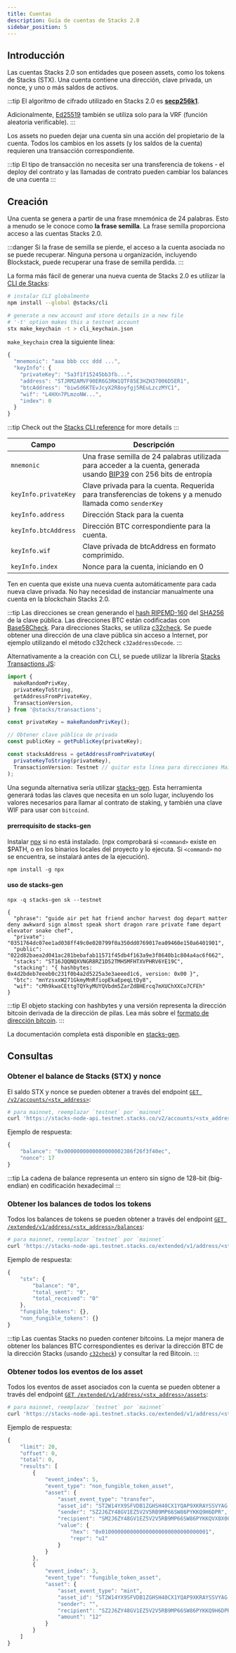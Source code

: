 ```yaml
---
title: Cuentas
description: Guía de cuentas de Stacks 2.0
sidebar_position: 5
---
```


## Introducción

Las cuentas Stacks 2.0 son entidades que poseen assets, como los tokens de Stacks (STX). Una cuenta contiene una dirección, clave privada, un nonce, y uno o más saldos de activos.

:::tip El algoritmo de cifrado utilizado en Stacks 2.0 es **[secp256k1](https://en.bitcoinwiki.org/wiki/Secp256k1)**.

Adicionalmente, [Ed25519](https://ed25519.cr.yp.to/) también se utiliza solo para la VRF (función aleatoria verificable). :::

Los assets no pueden dejar una cuenta sin una acción del propietario de la cuenta. Todos los cambios en los assets (y los saldos de la cuenta) requieren una transacción correspondiente.

:::tip
El tipo de transacción no necesita ser una transferencia de tokens - el deploy del contrato y las llamadas de contrato pueden cambiar los balances de una cuenta
:::

## Creación

Una cuenta se genera a partir de una frase mnemónica de 24 palabras. Esto a menudo se le conoce como **la frase semilla**. La frase semilla proporciona acceso a las cuentas Stacks 2.0.

:::danger
Si la frase de semilla se pierde, el acceso a la cuenta asociada no se puede recuperar. Ninguna persona u organización, incluyendo Blockstack, puede recuperar una frase de semilla perdida.
:::

La forma más fácil de generar una nueva cuenta de Stacks 2.0 es utilizar la [CLI de Stacks](https://github.com/hirosystems/stacks.js/tree/master/packages/cli):

```bash
# instalar CLI globalmente
npm install --global @stacks/cli

# generate a new account and store details in a new file
# '-t' option makes this a testnet account
stx make_keychain -t > cli_keychain.json
```

`make_keychain` crea la siguiente línea:

```js
{
  "mnemonic": "aaa bbb ccc ddd ...",
  "keyInfo": {
    "privateKey": "5a3f1f15245bb3fb...",
    "address": "STJRM2AMVF90ER6G3RW1QTF85E3HZH37006D5ER1",
    "btcAddress": "biwSd6KTEvJcyX2R8oyfgj5REuLzczMYC1",
    "wif": "L4HXn7PLmzoNW...",
    "index": 0
  }
}
```

:::tip Check out the [Stacks CLI reference](https://docs.hiro.so/references/stacks-cli) for more details :::

| Campo                | Descripción                                                                                                                                                                           |
| -------------------- | ------------------------------------------------------------------------------------------------------------------------------------------------------------------------------------- |
| `mnemonic`           | Una frase semilla de 24 palabras utilizada para acceder a la cuenta, generada usando [BIP39](https://github.com/bitcoin/bips/blob/master/bip-0039.mediawiki) con 256 bits de entropía |
| `keyInfo.privateKey` | Clave privada para la cuenta. Requerida para transferencias de tokens y a menudo llamada como `senderKey`                                                                             |
| `keyInfo.address`    | Dirección Stack para la cuenta                                                                                                                                                        |
| `keyInfo.btcAddress` | Dirección BTC correspondiente para la cuenta.                                                                                                                                         |
| `keyInfo.wif`        | Clave privada de btcAddress en formato comprimido.                                                                                                                                    |
| `keyInfo.index`      | Nonce para la cuenta, iniciando en 0                                                                                                                                                  |

Ten en cuenta que existe una nueva cuenta automáticamente para cada nueva clave privada. No hay necesidad de instanciar manualmente una cuenta en la blockchain Stacks 2.0.

:::tip Las direcciones se crean generando el [hash RIPEMD-160](https://en.wikipedia.org/wiki/RIPEMD#RIPEMD-160_hashes) del [SHA256](https://en.bitcoinwiki.org/wiki/SHA-256) de la clave pública. Las direcciones BTC están codificadas con [Base58Check](https://en.bitcoin.it/wiki/Base58Check_encoding). Para direcciones Stacks, se utiliza [c32check](https://github.com/stacks-network/c32check). Se puede obtener una dirección de una clave pública sin acceso a Internet, por ejemplo utilizando el método c32check `c32addressDecode`. :::

Alternativamente a la creación con CLI, se puede utilizar la librería [Stacks Transactions JS](https://github.com/hirosystems/stacks.js/tree/master/packages/transactions):

```js
import {
  makeRandomPrivKey,
  privateKeyToString,
  getAddressFromPrivateKey,
  TransactionVersion,
} from '@stacks/transactions';

const privateKey = makeRandomPrivKey();

// Obtener clave pública de privada
const publicKey = getPublicKey(privateKey);

const stacksAddress = getAddressFromPrivateKey(
  privateKeyToString(privateKey),
  TransactionVersion: Testnet // quitar esta línea para direcciones Mainnet
);
```

Una segunda alternativa sería utilizar [stacks-gen](https://github.com/psq/stacks-gen). Esta herramienta generará todas las claves que necesita en un solo lugar, incluyendo los valores necesarios para llamar al contrato de staking, y también una clave WIF para usar con `bitcoind`.

#### prerrequisito de stacks-gen

Instalar [npx](https://github.com/npm/npx) si no está instalado. (npx comprobará si `<command>` existe en \$PATH, o en los binarios locales del proyecto y lo ejecuta. Si `<command>` no se encuentra, se instalará antes de la ejecución).

```
npm install -g npx
```

#### uso de stacks-gen

```
npx -q stacks-gen sk --testnet

{
  "phrase": "guide air pet hat friend anchor harvest dog depart matter deny awkward sign almost speak short dragon rare private fame depart elevator snake chef",
  "private": "0351764dc07ee1ad038ff49c0e020799f0a350dd0769017ea09460e150a6401901",
  "public": "022d82baea2d041ac281bebafab11571f45db4f163a9e3f8640b1c804a4ac6f662",
  "stacks": "ST16JQQNQXVNGR8RZ1D52TMH5MFHTXVPHRV6YE19C",
  "stacking": "{ hashbytes: 0x4d2bdeb7eeeb0c231f0b4a2d5225a3e3aeeed1c6, version: 0x00 }",
  "btc": "mnYzsxxW271GkmyMnRfiopEkaEpeqLtDy8",
  "wif": "cMh9kwaCEttgTQYkyMUYQVbdm5ZarZdBHErcq7mXUChXXCo7CFEh"
}
```

:::tip El objeto stacking con hashbytes y una versión representa la dirección bitcoin derivada de la dirección de pilas. Lea más sobre el [formato de dirección bitcoin](stacking#bitcoin-address). :::

La documentación completa está disponible en [stacks-gen](https://github.com/psq/stacks-gen).

## Consultas

### Obtener el balance de Stacks (STX) y nonce

El saldo STX y nonce se pueden obtener a través del endpoint [`GET /v2/accounts/<stx_address>`](https://docs.hiro.so/api#operation/get_account_info):

```bash
# para mainnet, reemplazar `testnet` por `mainnet`
curl 'https://stacks-node-api.testnet.stacks.co/v2/accounts/<stx_address>'
```

Ejemplo de respuesta:

```js
{
    "balance": "0x0000000000000000002386f26f3f40ec",
    "nonce": 17
}
```

:::tip
La cadena de balance representa un entero sin signo de 128-bit (big-endian) en codificación hexadecimal
:::

### Obtener los balances de todos los tokens

Todos los balances de tokens se pueden obtener a través del endpoint [`GET /extended/v1/address/<stx_address>/balances`](https://docs.hiro.so/api#operation/get_account_balance):

```bash
# para mainnet, reemplazar `testnet` por `mainnet`
curl 'https://stacks-node-api.testnet.stacks.co/extended/v1/address/<stx_address>/balances'
```

Ejemplo de respuesta:

```js
{
    "stx": {
        "balance": "0",
        "total_sent": "0",
        "total_received": "0"
    },
    "fungible_tokens": {},
    "non_fungible_tokens": {}
}
```

:::tip Las cuentas Stacks no pueden contener bitcoins. La mejor manera de obtener los balances BTC correspondientes es derivar la dirección BTC de la dirección Stacks (usando [`c32check`](https://github.com/stacks-network/c32check#c32tob58-b58toc32)) y consultar la red Bitcoin. :::

### Obtener todos los eventos de los asset

Todos los eventos de asset asociados con la cuenta se pueden obtener a través del endpoint [`GET /extended/v1/address/<stx_address>/assets`](https://docs.hiro.so/api#operation/get_account_balance):

```bash
# para mainnet, reemplazar `testnet` por `mainnet`
curl 'https://stacks-node-api.testnet.stacks.co/extended/v1/address/<stx_address>/balances'
```

Ejemplo de respuesta:

```js
{
    "limit": 20,
    "offset": 0,
    "total": 0,
    "results": [
        {
            "event_index": 5,
            "event_type": "non_fungible_token_asset",
            "asset": {
                "asset_event_type": "transfer",
                "asset_id": "ST2W14YX9SFVDB1ZGHSH40CX1YQAP9XKRAYSSVYAG.hello_world::hello-nft",
                "sender": "SZ2J6ZY48GV1EZ5V2V5RB9MP66SW86PYKKQ9H6DPR",
                "recipient": "SM2J6ZY48GV1EZ5V2V5RB9MP66SW86PYKKQVX8X0G",
                "value": {
                    "hex": "0x0100000000000000000000000000000001",
                    "repr": "u1"
                }
            }
        },
        {
            "event_index": 3,
            "event_type": "fungible_token_asset",
            "asset": {
                "asset_event_type": "mint",
                "asset_id": "ST2W14YX9SFVDB1ZGHSH40CX1YQAP9XKRAYSSVYAG.hello_world::novel-token-19",
                "sender": "",
                "recipient": "SZ2J6ZY48GV1EZ5V2V5RB9MP66SW86PYKKQ9H6DPR",
                "amount": "12"
            }
        }
    ]
}
```
